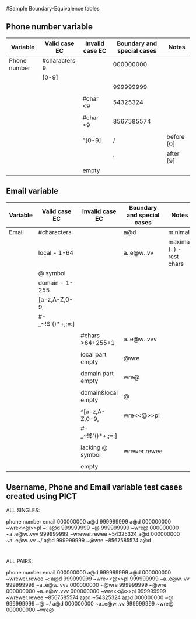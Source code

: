 #Sample Boundary-Equivalence tables 

## Phone number variable

Variable 		| Valid case EC 	| Invalid case EC 	 | Boundary and special cases 	 | Notes
--------------- | ----------------- | -----------------  | ----------------------------- | -------
Phone number 	| #characters 9     |                    | 000000000                     |
				| [0-9]				|					 |                               | 
				|					|					 | 999999999                     |
				|					|					 |                               |
				|     				| #char <9           | 54325324                      |
				|					|					 |                               |
				|					| #char >9           | 8567585574                    |
				|                   |                    |                               |
				|                   | ^[0-9]             | /                             | before [0]
            	|                   |                    | :                             | after [9]
				|                   | empty              |                               | 
				

## Email variable

Variable 		| Valid case EC 	     | Invalid case EC 	  | Boundary and special cases 	 | Notes
--------------- | ---------------------- | ------------------ | ---------------------------- | -------
Email 			| #characters			 |					  | a@d							 | minimal
				| local - 1-64 			 |  				  | a..e@w..vv                   | maximal (..) - rest chars
				| @ symbol               |                    | 
			    | domain - 1-255 		 |  				  | 
				| [a-z,A-Z,0-9,          |                    |                                
				| #-_~!$'()*+,;=:]       |                    |
				|                        |                    |
				|                        | #chars >64+255+1   | a..e@w..vvv
				|                        |                    |
				|                        | local part empty   | @wre
				|                        |                    |			
				|                        | domain part empty  | wre@
				|                        |                    |
				|                        | domain&local empty | @
				|                        |                    |
				|                        | ^[a-z,A-Z,0-9,     | wre<<@>>pl
				|                        | #-_~!$'()*+,;=:]   |
				|                        | 				      |
				|                        | lacking @ symbol   | wrewer.rewee
				|                        | 				      |
				|                        | empty			  |

## Username, Phone and Email variable test cases created using PICT

ALL SINGLES:

phone number	email
000000000	a@d
999999999	a@d
000000000	~wre<<@>>pl
~:	a@d
999999999	~@
999999999	~wre@
000000000	~a..e@w..vvv
999999999	~wrewer.rewee
~54325324	a@d
000000000	~a..e@w..vv
~/	a@d
999999999	~@wre
~8567585574	a@d

#

ALL PAIRS:

phone number	email
000000000	a@d
999999999	a@d
000000000	~wrewer.rewee
~:	a@d
999999999	~wre<<@>>pl
999999999	~a..e@w..vv
999999999	~a..e@w..vvv
000000000	~@wre
999999999	~@wre
000000000	~a..e@w..vvv
000000000	~wre<<@>>pl
999999999	~wrewer.rewee
~8567585574	a@d
~54325324	a@d
000000000	~@
999999999	~@
~/	a@d
000000000	~a..e@w..vv
999999999	~wre@
000000000	~wre@